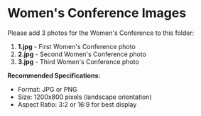 # Women's Conference Images

Please add 3 photos for the Women's Conference to this folder:

1. **1.jpg** - First Women's Conference photo
2. **2.jpg** - Second Women's Conference photo
3. **3.jpg** - Third Women's Conference photo

**Recommended Specifications:**
- Format: JPG or PNG
- Size: 1200x800 pixels (landscape orientation)
- Aspect Ratio: 3:2 or 16:9 for best display

